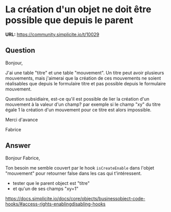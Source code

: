 # La création d'un objet ne doit être possible que depuis le parent

**URL:** https://community.simplicite.io/t/10029

## Question
Bonjour,

J'ai une table "titre" et une table "mouvement". Un titre peut avoir plusieurs mouvements, mais j'aimerai que la création de ces mouvements ne soient réalisables que depuis le formulaire titre et pas possible depuis le formulaire mouvement.

Question subsidiaire, est-ce qu'il est possible de lier la création d'un mouvement à la valeur d'un champ? par exemple si le champ "xy" du titre égale 1 la création d'un mouvement pour ce titre est alors impossible.

Merci d'avance

Fabrice

## Answer
Bonjour Fabrice,

Ton besoin me semble couvert par le hook `isCreateEnable` dans l'objet "mouvement" pour retourner false dans les cas qui t'intéressent.

- tester que le parent object est "titre"
- et qu'un de ses champs "xy=1"


https://docs.simplicite.io/docs/core/objects/businessobject-code-hooks/#access-rights-enablingdisabling-hooks
